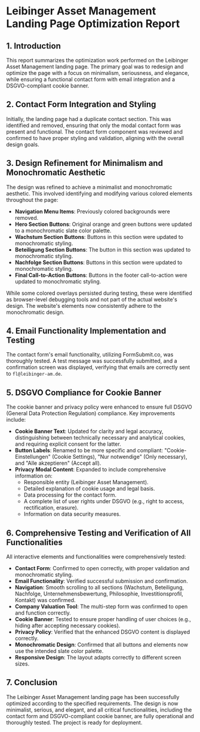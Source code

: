 # Leibinger Asset Management Landing Page Optimization Report

## 1. Introduction
This report summarizes the optimization work performed on the Leibinger Asset Management landing page. The primary goal was to redesign and optimize the page with a focus on minimalism, seriousness, and elegance, while ensuring a functional contact form with email integration and a DSGVO-compliant cookie banner.

## 2. Contact Form Integration and Styling
Initially, the landing page had a duplicate contact section. This was identified and removed, ensuring that only the modal contact form was present and functional. The contact form component was reviewed and confirmed to have proper styling and validation, aligning with the overall design goals.

## 3. Design Refinement for Minimalism and Monochromatic Aesthetic
The design was refined to achieve a minimalist and monochromatic aesthetic. This involved identifying and modifying various colored elements throughout the page:

*   **Navigation Menu Items**: Previously colored backgrounds were removed.
*   **Hero Section Buttons**: Original orange and green buttons were updated to a monochromatic slate color palette.
*   **Wachstum Section Buttons**: Buttons in this section were updated to monochromatic styling.
*   **Beteiligung Section Buttons**: The button in this section was updated to monochromatic styling.
*   **Nachfolge Section Buttons**: Buttons in this section were updated to monochromatic styling.
*   **Final Call-to-Action Buttons**: Buttons in the footer call-to-action were updated to monochromatic styling.

While some colored overlays persisted during testing, these were identified as browser-level debugging tools and not part of the actual website's design. The website's elements now consistently adhere to the monochromatic design.

## 4. Email Functionality Implementation and Testing
The contact form's email functionality, utilizing FormSubmit.co, was thoroughly tested. A test message was successfully submitted, and a confirmation screen was displayed, verifying that emails are correctly sent to `fl@leibinger-am.de`.

## 5. DSGVO Compliance for Cookie Banner
The cookie banner and privacy policy were enhanced to ensure full DSGVO (General Data Protection Regulation) compliance. Key improvements include:

*   **Cookie Banner Text**: Updated for clarity and legal accuracy, distinguishing between technically necessary and analytical cookies, and requiring explicit consent for the latter.
*   **Button Labels**: Renamed to be more specific and compliant: "Cookie-Einstellungen" (Cookie Settings), "Nur notwendige" (Only necessary), and "Alle akzeptieren" (Accept all).
*   **Privacy Modal Content**: Expanded to include comprehensive information on:
    *   Responsible entity (Leibinger Asset Management).
    *   Detailed explanation of cookie usage and legal basis.
    *   Data processing for the contact form.
    *   A complete list of user rights under DSGVO (e.g., right to access, rectification, erasure).
    *   Information on data security measures.

## 6. Comprehensive Testing and Verification of All Functionalities
All interactive elements and functionalities were comprehensively tested:

*   **Contact Form**: Confirmed to open correctly, with proper validation and monochromatic styling.
*   **Email Functionality**: Verified successful submission and confirmation.
*   **Navigation**: Smooth scrolling to all sections (Wachstum, Beteiligung, Nachfolge, Unternehmensbewertung, Philosophie, Investitionsprofil, Kontakt) was confirmed.
*   **Company Valuation Tool**: The multi-step form was confirmed to open and function correctly.
*   **Cookie Banner**: Tested to ensure proper handling of user choices (e.g., hiding after accepting necessary cookies).
*   **Privacy Policy**: Verified that the enhanced DSGVO content is displayed correctly.
*   **Monochromatic Design**: Confirmed that all buttons and elements now use the intended slate color palette.
*   **Responsive Design**: The layout adapts correctly to different screen sizes.

## 7. Conclusion
The Leibinger Asset Management landing page has been successfully optimized according to the specified requirements. The design is now minimalist, serious, and elegant, and all critical functionalities, including the contact form and DSGVO-compliant cookie banner, are fully operational and thoroughly tested. The project is ready for deployment.
